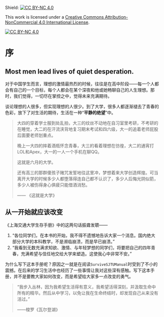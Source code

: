 Shield: [![CC BY-NC 4.0][cc-by-nc-shield]][cc-by-nc]

This work is licensed under a
[Creative Commons Attribution-NonCommercial 4.0 International License][cc-by-nc].

[![CC BY-NC 4.0][cc-by-nc-image]][cc-by-nc]

[cc-by-nc]: https://creativecommons.org/licenses/by-nc/4.0/
[cc-by-nc-image]: https://licensebuttons.net/l/by-nc/4.0/88x31.png
[cc-by-nc-shield]: https://img.shields.io/badge/License-CC%20BY--NC%204.0-lightgrey.svg

# 序

## Most men lead lives of quiet desperation.

对于中国学生而言，理想的激情最热烈的时候，往往是在高中阶段——每一个人都会有自己的一个目标，每个人都会在某个深夜和他或她畅聊自己的人生理想。那时，我们觉得，一切尽在掌控之中，觉得未来充满期待。

谈论理想的人很多，但实现理想的人很少。到了大学，很多人都逐渐褪去了青春的色彩，放下了对生活的期待，生活在一种“**平静的绝望**”中。

> 大四的穿着学士服到处乱拍，大三的纹丝不动地在自习室里考研，不考研的在睡觉，大二的在汗流浃背地复习期末考试和四六级，大一的追着老师屁股后面要老师划重点。
>
> 晚上一大四的摔着酒瓶怀念青春，大三的看着理想在彷徨，大二的通宵打LOL和Apex，大一的一人一个手机在聊QQ。
>
> 这就是六月的大学。
>
> 还有高三的那群傻孩子赌咒发誓地往这里冲，梦想着来大学创造辉煌。可当离开大学的时候多少人都堕落得连自己都不认识了，多少人后悔光阴似箭，多少人被伤得身心俱疲只能借酒消愁。
>
> —— 《这就是大学》

## 从一开始就应该改变

《上海交通大学生存手册》中的这两句话振聋发聩——

1. “各位同学们，在本书的开始，我不得不遗憾地告诉大家一个消息。国内绝大部分大学的本科教学，不是濒临崩溃，而是早已崩溃。”
2. “我看到无数充满求知欲、激情、与年轻梦想的同学们，将要把自己的四年青春，充满希望与信任地交给大学来塑造。这使我心中非常不安。”

为什么写下这本手册呢？原因之一就是在阅读`SurviveSJTUManual`时受到了不小的震撼。在后来的学习生活中也经历了一些事情让我对这些深有感触。写下这本手册，并不是要教大家如何改变，而是希望给大家多一点改变的勇气。

> “我步入丛林，因为我希望生活得有意义，我希望活得深刻，并汲取生命中所有的精华。然后从中学习，以免让我在生命终结时，却发现自己从来没有活过。”
>
> ——梭罗《瓦尔登湖》
